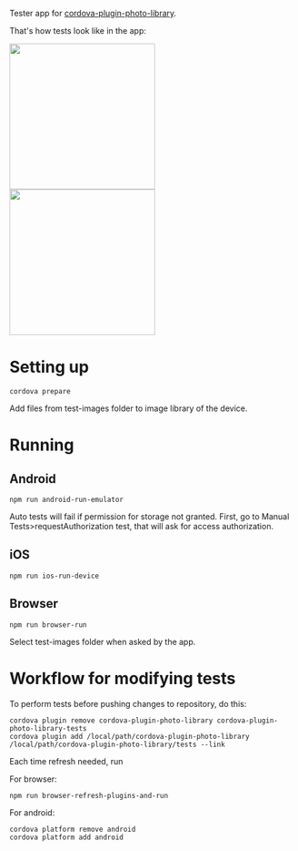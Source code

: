 Tester app for [cordova-plugin-photo-library](https://github.com/terikon/cordova-plugin-photo-library).

That's how tests look like in the app:

<img src="https://terikon.github.io/cordova-plugin-photo-library-tester/images/screenshot-AutoTests.png" width="256" />
<img src="https://terikon.github.io/cordova-plugin-photo-library-tester/images/screenshot-ManualTests.png" width="256" />

# Setting up

    cordova prepare

Add files from test-images folder to image library of the device.

# Running

## Android

    npm run android-run-emulator

Auto tests will fail if permission for storage not granted. First, go to Manual Tests>requestAuthorization test, that will ask for access authorization.

## iOS

    npm run ios-run-device

## Browser

    npm run browser-run

Select test-images folder when asked by the app.

# Workflow for modifying tests

To perform tests before pushing changes to repository, do this:

    cordova plugin remove cordova-plugin-photo-library cordova-plugin-photo-library-tests
    cordova plugin add /local/path/cordova-plugin-photo-library /local/path/cordova-plugin-photo-library/tests --link

Each time refresh needed, run

For browser:

    npm run browser-refresh-plugins-and-run

For android:

    cordova platform remove android
    cordova platform add android
